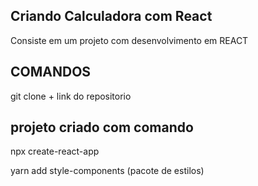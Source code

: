 ## Criando Calculadora com React 

Consiste em um projeto com desenvolvimento em REACT 

## COMANDOS 

git clone + link do repositorio 

##  projeto criado com comando 
npx create-react-app 

yarn add style-components (pacote de estilos)


